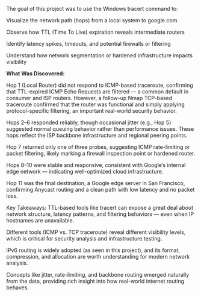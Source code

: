  The goal of this project was to use the Windows tracert command to:

Visualize the network path (hops) from a local system to google.com

Observe how TTL (Time To Live) expiration reveals intermediate routers

Identify latency spikes, timeouts, and potential firewalls or filtering

Understand how network segmentation or hardened infrastructure impacts visibility

**What Was Discovered:**

Hop 1 (Local Router) did not respond to ICMP-based traceroute, confirming that TTL-expired ICMP Echo Requests are filtered — a common default in consumer and ISP routers. However, a follow-up Nmap TCP-based traceroute confirmed that the router was functional and simply applying protocol-specific filtering, an important real-world security behavior.

Hops 2–6 responded reliably, though occasional jitter (e.g., Hop 5) suggested normal queuing behavior rather than performance issues. These hops reflect the ISP backbone infrastructure and regional peering points.

Hop 7 returned only one of three probes, suggesting ICMP rate-limiting or packet filtering, likely marking a firewall inspection point or hardened router.

Hops 8–10 were stable and responsive, consistent with Google’s internal edge network — indicating well-optimized cloud infrastructure.

Hop 11 was the final destination, a Google edge server in San Francisco, confirming Anycast routing and a clean path with low latency and no packet loss.

Key Takeaways:
TTL-based tools like tracert can expose a great deal about network structure, latency patterns, and filtering behaviors — even when IP hostnames are unavailable.

Different tools (ICMP vs. TCP traceroute) reveal different visibility levels, which is critical for security analysis and infrastructure testing.

IPv6 routing is widely adopted (as seen in this project), and its format, compression, and allocation are worth understanding for modern network analysis.

Concepts like jitter, rate-limiting, and backbone routing emerged naturally from the data, providing rich insight into how real-world internet routing behaves.

